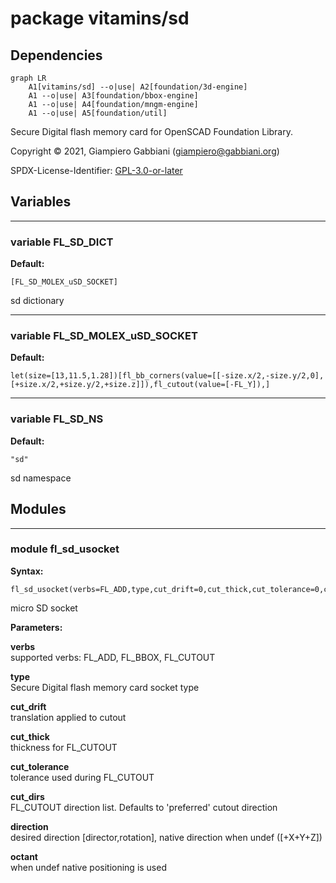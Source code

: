 # package vitamins/sd

## Dependencies

```mermaid
graph LR
    A1[vitamins/sd] --o|use| A2[foundation/3d-engine]
    A1 --o|use| A3[foundation/bbox-engine]
    A1 --o|use| A4[foundation/mngm-engine]
    A1 --o|use| A5[foundation/util]
```

Secure Digital flash memory card for OpenSCAD Foundation Library.

Copyright © 2021, Giampiero Gabbiani (giampiero@gabbiani.org)

SPDX-License-Identifier: [GPL-3.0-or-later](https://spdx.org/licenses/GPL-3.0-or-later.html)


## Variables

---

### variable FL_SD_DICT

__Default:__

    [FL_SD_MOLEX_uSD_SOCKET]

sd dictionary

---

### variable FL_SD_MOLEX_uSD_SOCKET

__Default:__

    let(size=[13,11.5,1.28])[fl_bb_corners(value=[[-size.x/2,-size.y/2,0],[+size.x/2,+size.y/2,+size.z]]),fl_cutout(value=[-FL_Y]),]

---

### variable FL_SD_NS

__Default:__

    "sd"

sd namespace

## Modules

---

### module fl_sd_usocket

__Syntax:__

    fl_sd_usocket(verbs=FL_ADD,type,cut_drift=0,cut_thick,cut_tolerance=0,cut_dirs,direction,octant)

micro SD socket


__Parameters:__

__verbs__  
supported verbs: FL_ADD, FL_BBOX, FL_CUTOUT

__type__  
Secure Digital flash memory card socket type

__cut_drift__  
translation applied to cutout

__cut_thick__  
thickness for FL_CUTOUT

__cut_tolerance__  
tolerance used during FL_CUTOUT

__cut_dirs__  
FL_CUTOUT direction list. Defaults to 'preferred' cutout direction

__direction__  
desired direction [director,rotation], native direction when undef ([+X+Y+Z])

__octant__  
when undef native positioning is used


